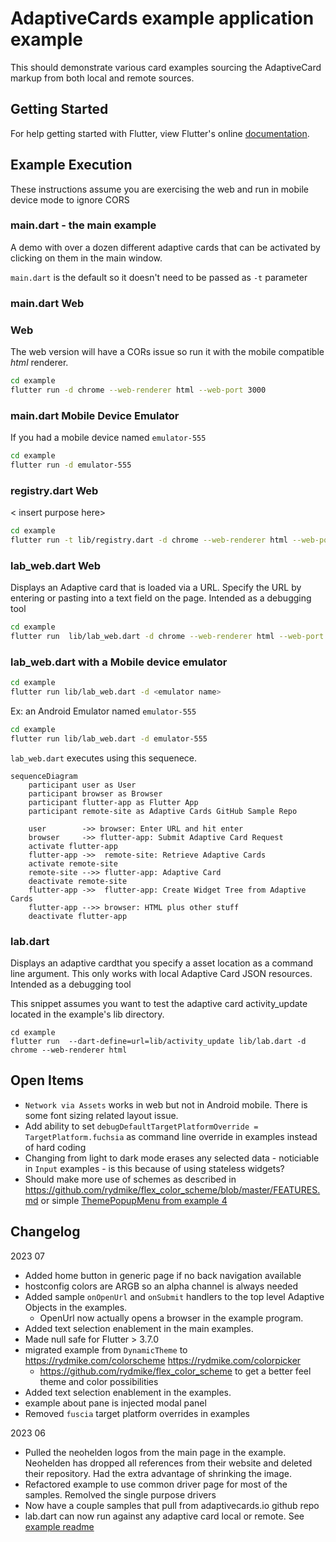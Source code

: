 # AdaptiveCards example application example

This should demonstrate various card examples sourcing the AdaptiveCard markup from both local and remote sources.

## Getting Started

For help getting started with Flutter, view Flutter's online
[documentation](https://flutter.io/).

## Example Execution

These instructions assume you are exercising the web and run in mobile device mode to ignore CORS

### main.dart - the main example

A demo with over a dozen different adaptive cards that can be activated by clicking on them in the main window.

`main.dart` is the default so it doesn't need to be passed as `-t` parameter

### main.dart Web

### Web

The web version will have a CORs issue so run it with the mobile compatible _html_ renderer.

```zsh
cd example
flutter run -d chrome --web-renderer html --web-port 3000
```

### main.dart Mobile Device Emulator

If you had a mobile device named `emulator-555`

```zsh
cd example
flutter run -d emulator-555
```

### registry.dart Web

< insert purpose here>

```zsh
cd example
flutter run -t lib/registry.dart -d chrome --web-renderer html --web-port 3000
```

### lab_web.dart Web

Displays an Adaptive card that is loaded via a URL. Specify the URL by entering or pasting into a text field on the page.  Intended as a debugging tool

```zsh
cd example
flutter run  lib/lab_web.dart -d chrome --web-renderer html --web-port 3000
```

### lab_web.dart with a Mobile device emulator

```zsh
cd example
flutter run lib/lab_web.dart -d <emulator name>
```

Ex: an Android Emulator named `emulator-555`

```zsh
cd example
flutter run lib/lab_web.dart -d emulator-555
```

`lab_web.dart` executes using this sequenece.

```mermaid
sequenceDiagram
    participant user as User
    participant browser as Browser
    participant flutter-app as Flutter App
    participant remote-site as Adaptive Cards GitHub Sample Repo

    user        ->> browser: Enter URL and hit enter
    browser     ->> flutter-app: Submit Adaptive Card Request
    activate flutter-app
    flutter-app ->>  remote-site: Retrieve Adaptive Cards
    activate remote-site
    remote-site -->> flutter-app: Adaptive Card
    deactivate remote-site
    flutter-app ->>  flutter-app: Create Widget Tree from Adaptive Cards
    flutter-app -->> browser: HTML plus other stuff
    deactivate flutter-app
```

### lab.dart

Displays an adaptive cardthat you specify a asset location as a command line argument. This only works with local Adaptive Card JSON resources. Intended as a debugging tool

This snippet assumes you want to test the adaptive card activity_update located in the example's lib directory.

```
cd example
flutter run  --dart-define=url=lib/activity_update lib/lab.dart -d chrome --web-renderer html
```

## Open Items

* `Network via Assets` works in web but not in Android mobile. There is some font sizing related layout issue.
* Add ability to set `debugDefaultTargetPlatformOverride = TargetPlatform.fuchsia` as command line override in examples instead of hard coding
* Changing from light to dark mode erases any selected data - noticiable in `Input` examples - is this because of using stateless widgets?
* Should make more use of schemes as described in <https://github.com/rydmike/flex_color_scheme/blob/master/FEATURES.md> or simple [ThemePopupMenu from example 4](https://github.com/rydmike/flex_color_scheme/blob/master/example/lib/example4_all_themes/home_page.dart)

## Changelog

2023 07

* Added home button in generic page if no back navigation available
* hostconfig colors are ARGB so an alpha channel is always needed
* Added sample `onOpenUrl` and `onSubmit` handlers to the top level Adaptive Objects in the examples.
  * OpenUrl now actually opens a browser in the example program.
* Added text selection enablement in the main examples.
* Made null safe for Flutter > 3.7.0
* migrated example from `DynamicTheme` to <https://rydmike.com/colorscheme> <https://rydmike.com/colorpicker>
  * <https://github.com/rydmike/flex_color_scheme> to get a better feel theme and color possibilities
* Added text selection enablement in the examples.
* example about pane is injected modal panel
* Removed `fuscia` target platform overrides in examples

2023 06

* Pulled the neohelden logos from the main page in the example. Neohelden has dropped all references from their website and deleted their repository. Had the extra advantage of shrinking the image.
* Refactored example to use common driver page for most of the samples.  Remolved the single purpose drivers
* Now have a couple samples that pull from adaptivecards.io github repo
* lab.dart can now run against any adaptive card local or remote.  See [example readme](example/README.md)
